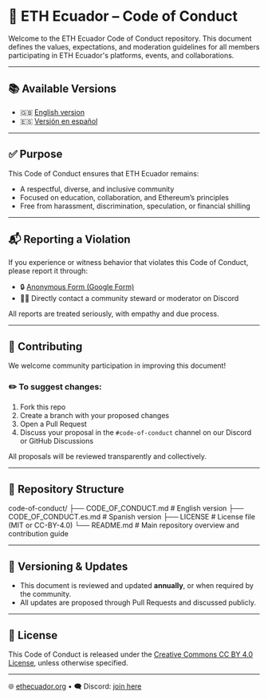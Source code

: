# 📜 ETH Ecuador – Code of Conduct

Welcome to the ETH Ecuador Code of Conduct repository. This document defines the values, expectations, and moderation guidelines for all members participating in ETH Ecuador's platforms, events, and collaborations.

---

## 📚 Available Versions

- 🇬🇧 [English version](./CODE_OF_CONDUCT.md)
- 🇪🇸 [Versión en español](./CODE_OF_CONDUCT.es.md)

---

## ✅ Purpose

This Code of Conduct ensures that ETH Ecuador remains:

- A respectful, diverse, and inclusive community
- Focused on education, collaboration, and Ethereum’s principles
- Free from harassment, discrimination, speculation, or financial shilling

---

## 📬 Reporting a Violation

If you experience or witness behavior that violates this Code of Conduct, please report it through:

- 🔒 [Anonymous Form (Google Form)](https://forms.ethecuador.org/anónimo-coc)
- 🧑‍💻 Directly contact a community steward or moderator on Discord

All reports are treated seriously, with empathy and due process.

---

## 🤝 Contributing

We welcome community participation in improving this document!

### ✏️ To suggest changes:

1. Fork this repo
2. Create a branch with your proposed changes
3. Open a Pull Request
4. Discuss your proposal in the `#code-of-conduct` channel on our Discord or GitHub Discussions

All proposals will be reviewed transparently and collectively.

---

## 📌 Repository Structure
code-of-conduct/
├── CODE_OF_CONDUCT.md        # English version
├── CODE_OF_CONDUCT.es.md     # Spanish version
├── LICENSE                   # License file (MIT or CC-BY-4.0)
└── README.md                 # Main repository overview and contribution guide

---

## 📅 Versioning & Updates

- This document is reviewed and updated **annually**, or when required by the community.
- All updates are proposed through Pull Requests and discussed publicly.

---

## 🧾 License

This Code of Conduct is released under the [Creative Commons CC BY 4.0 License](https://creativecommons.org/licenses/by/4.0/), unless otherwise specified.

---

🌐 [ethecuador.org](https://ethecuador.org) • 🗨️ Discord: [join here](https://discord.gg/eth-ecuador)
